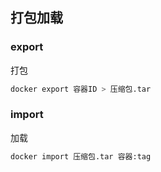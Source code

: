 <!--
 * @Description: 
 * @Version: 1.0
 * @Author: DaLao
 * @Email: dalao@xxx.com
 * @Date: 2022-01-02 03:13:57
 * @LastEditors: dalao
 * @LastEditTime: 2022-04-03 13:03:25
-->

## 打包加载


### export

打包

```sh
docker export 容器ID > 压缩包.tar
```


### import

加载

```sh
docker import 压缩包.tar 容器:tag
```